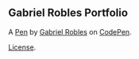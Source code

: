 Gabriel Robles Portfolio
------------------------


A [Pen](https://codepen.io/garobles/pen/gXbaMd) by [Gabriel Robles](https://codepen.io/garobles) on [CodePen](https://codepen.io).

[License](https://codepen.io/garobles/pen/gXbaMd/license).
